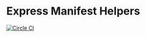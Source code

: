 # Express Manifest Helpers


[![Circle CI](https://circleci.com/gh/danethurber/express-manifest-helpers.svg?style=shield)](https://circleci.com/gh/danethurber/express-manifest-helpers)
